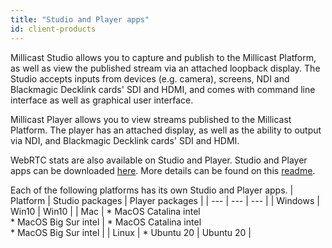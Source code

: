 ```yaml
---
title: "Studio and Player apps"
id: client-products
---
```

Millicast Studio allows you to capture and publish to the Millicast Platform, as well as view the published stream via an attached loopback display. The Studio accepts inputs from devices (e.g. camera), screens, NDI and Blackmagic Decklink cards' SDI and HDMI, and comes with command line interface as well as graphical user interface.

Millicast Player allows you to view streams published to the Millicast Platform. The player has an attached display, as well as the ability to output via NDI, and Blackmagic Decklink cards' SDI and HDMI.

WebRTC stats are also available on Studio and Player. Studio and Player apps can be downloaded [here](https://github.com/millicast/millicast-native-sdk/releases). More details can be found on this [readme](https://github.com/millicast/millicast-native-sdk/blob/main/README.md).

Each of the following platforms has its own Studio and Player apps.
| Platform | Studio packages | Player packages |
| --- | --- | --- |
| Windows | Win10 | Win10 |
| Mac | *   MacOS Catalina intel<br/>    *   MacOS Big Sur intel | *   MacOS Catalina intel<br/>    *   MacOS Big Sur intel |
| Linux | *   Ubuntu 20 | Ubuntu 20 |

